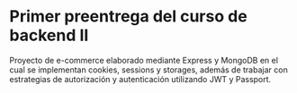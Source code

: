 # Primer preentrega del curso de backend II

Proyecto de e-commerce elaborado mediante Express y MongoDB en el cual se implementan cookies, sessions y storages, además de trabajar con estrategias de autorización y autenticación utilizando JWT y Passport.
